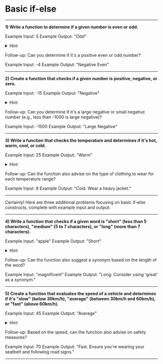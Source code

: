 # Basic if-else

---

**1) Write a function to determine if a given number is even or odd.**

Example Input: 5
Example Output: "Odd"

<details>
  <summary>Hint</summary>
  Hint: Use the modulus operator (%).
</details>

Follow-up: Can you determine if it's a positive even or odd number?

Example Input: -4
Example Output: "Negative Even"

---

**2) Create a function that checks if a given number is positive, negative, or zero.**

Example Input: -15
Example Output: "Negative"

<details>
  <summary>Hint</summary>
  Hint: Use basic comparisons.
</details>

Follow-up: Can you determine if it's a large negative or small negative number (e.g., less than -1000 is large negative)?

Example Input: -1500
Example Output: "Large Negative"

---

**3) Write a function that checks the temperature and determines if it's hot, warm, cool, or cold.**

Example Input: 25
Example Output: "Warm"

<details>
  <summary>Hint</summary>
  Hint: Consider defining ranges for each category, e.g., hot (>30°C), warm (20°C - 30°C), cool (10°C - 20°C), and cold (<10°C).
</details>

Follow-up: Can the function also advise on the type of clothing to wear for each temperature range?

Example Input: 8
Example Output: "Cold. Wear a heavy jacket."

---


Certainly! Here are three additional problems focusing on basic if-else constructs, complete with example input and output:

---

**4) Write a function that checks if a given word is "short" (less than 5 characters), "medium" (5 to 7 characters), or "long" (more than 7 characters).**

Example Input: "apple"
Example Output: "Short"

<details>
  <summary>Hint</summary>
  Hint: Use the string's `length` property to get its size.
</details>

Follow-up: Can the function also suggest a synonym based on the length of the word?

Example Input: "magnificent"
Example Output: "Long. Consider using 'great' as a synonym."

---

**5) Create a function that evaluates the speed of a vehicle and determines if it's "slow" (below 30km/h), "average" (between 30km/h and 60km/h), or "fast" (above 60km/h).**

Example Input: 45
Example Output: "Average"

<details>
  <summary>Hint</summary>
  Hint: Use simple comparison operators for evaluating the speed.
</details>

Follow-up: Based on the speed, can the function also advise on safety measures?

Example Input: 70
Example Output: "Fast. Ensure you're wearing your seatbelt and following road signs."

---